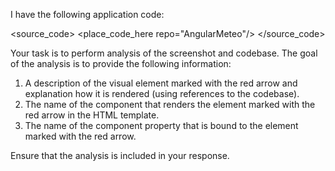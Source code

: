 I have the following application code:

<source_code>
<place_code_here repo="AngularMeteo"/>
</source_code>

Your task is to perform analysis of the screenshot and codebase. The goal of the analysis is to provide the following information:
1) A description of the visual element marked with the red arrow and explanation how it is rendered (using references to the codebase).
2) The name of the component that renders the element marked with the red arrow in the HTML template.
3) The name of the component property that is bound to the element marked with the red arrow.

Ensure that the analysis is included in your response.
